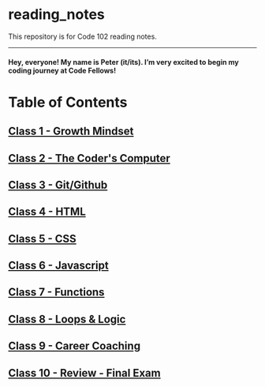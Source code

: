 # reading_notes
This repository is for Code 102 reading notes.

-----------------------------------------------------------------------------------------------------------------------------------------------------------
#### Hey, everyone! My name is Peter (it/its). I’m very excited to begin my coding journey at Code Fellows!

# Table of Contents

## [Class 1 - Growth Mindset](reading_notes_class_1.md)

## [Class 2 - The Coder's Computer](reading_notes_class_2.md)

## [Class 3 - Git/Github](reading_notes_class_3.md)

## [Class 4 - HTML](reading_notes_class_4.md)

## [Class 5 - CSS](reading_notes_class_5.md)

## [Class 6 - Javascript](reading_notes_class_6.md)

## [Class 7 - Functions](reading_notes_class_7.md)

## [Class 8 - Loops & Logic](reading_notes_class_8.md)

## [Class 9 - Career Coaching](reading_notes_class_9.md)

## [Class 10 - Review - Final Exam](reading_notes_class_10.md)
